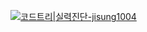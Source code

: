 [![코드트리|실력진단-jisung1004](https://banner.codetree.ai/v1/banner/jisung1004)](https://www.codetree.ai/profiles/jisung1004)
